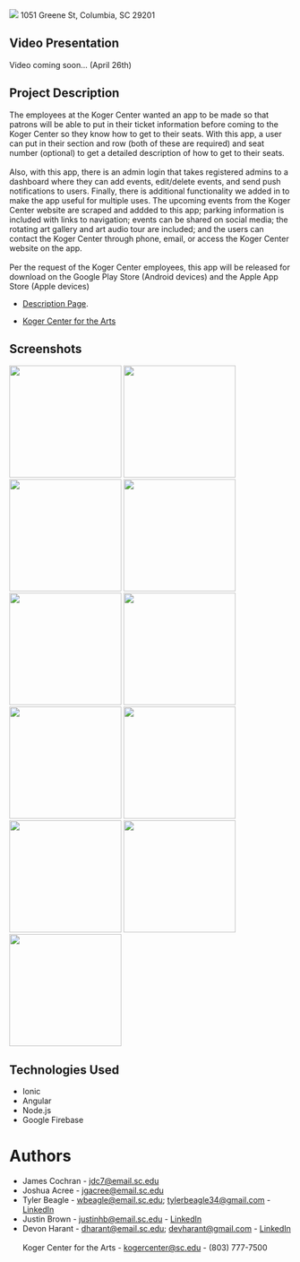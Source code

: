 <img src="https://user-images.githubusercontent.com/26389507/115490357-f0ab8c80-a22b-11eb-8399-688774ed2934.jpg">
1051 Greene St, Columbia, SC 29201

## Video Presentation
Video coming soon... (April 26th)

## Project Description
The employees at the Koger Center wanted an app to be made so that patrons will be able to put in their ticket information before coming to the Koger Center so they know how to get to their seats.  With this app, a user can put in their section and row (both of these are required) and seat number (optional) to get a detailed description of how to get to their seats.<br /><br />
Also, with this app, there is an admin login that takes registered admins to a dashboard where they can add events, edit/delete events, and send push notifications to users.  Finally, there is additional functionality we added in to make the app useful for multiple uses.  The upcoming events from the Koger Center website are scraped and addded to this app; parking information is included with links to navigation; events can be shared on social media; the rotating art gallery and art audio tour are included; and the users can contact the Koger Center through phone, email, or access the Koger Center website on the app.<br /><br />
Per the request of the Koger Center employees, this app will be released for download on the Google Play Store (Android devices) and the Apple App Store (Apple devices)

* [Description Page](https://github.com/SCCapstone/Koger/wiki/Project-Description).

* [Koger Center for the Arts](https://kogercenterforthearts.com)

## Screenshots
<img src="https://user-images.githubusercontent.com/26389507/115489231-d4a6eb80-a229-11eb-98ca-4cdd485c94ff.png" width=200>
<img src="https://user-images.githubusercontent.com/26389507/115489230-d4a6eb80-a229-11eb-88a5-ef25ff1ff614.png" width=200>
<img src="https://user-images.githubusercontent.com/26389507/115489228-d40e5500-a229-11eb-9013-357acbe86d79.png" width=200>
<img src="https://user-images.githubusercontent.com/26389507/115489227-d40e5500-a229-11eb-863f-26c6b9261e23.png" width=200>
<img src="https://user-images.githubusercontent.com/26389507/115489234-d4a6eb80-a229-11eb-9d7c-4a4d75752d1f.png" width=200>
<img src="https://user-images.githubusercontent.com/26389507/115489226-d40e5500-a229-11eb-9890-eb7f47edaaa6.png" width=200>
<img src="https://user-images.githubusercontent.com/26389507/115489233-d4a6eb80-a229-11eb-8cc3-c204e3377f1f.png" width=200>
<img src="https://user-images.githubusercontent.com/26389507/115489219-d375be80-a229-11eb-83f0-db318507758c.png" width=200>
<img src="https://user-images.githubusercontent.com/26389507/115489223-d375be80-a229-11eb-8a19-6c76c1ea1002.png" width=200>
<img src="https://user-images.githubusercontent.com/26389507/115489221-d375be80-a229-11eb-9c47-ae28c0a84ae2.png" width=200>
<img src="https://user-images.githubusercontent.com/26389507/115489224-d40e5500-a229-11eb-909e-adcca3963e3e.png" width=200>

## Technologies Used

* Ionic
* Angular
* Node.js
* Google Firebase

# Authors
* James Cochran - jdc7@email.sc.edu<br />
* Joshua Acree - jgacree@email.sc.edu<br />
* Tyler Beagle - wbeagle@email.sc.edu; tylerbeagle34@gmail.com - [LinkedIn](https://linkedin.com/in/warren-tyler-beagle-a50175195)<br />
* Justin Brown - justinhb@email.sc.edu - [LinkedIn](https://linkedin.com/in/justinhb)<br />
* Devon Harant - dharant@email.sc.edu; devharant@gmail.com - [LinkedIn](https://linkedin.com/in/devonharant)<br /><br />
Koger Center for the Arts - kogercenter@sc.edu - (803) 777-7500
